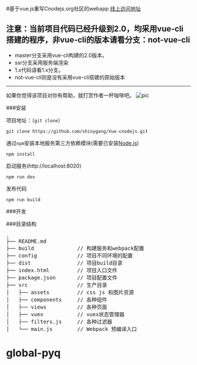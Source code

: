 #基于vue.js重写Cnodejs.org社区的webapp [线上访问地址](http://shinygang.coding.me/)

## 注意：当前项目代码已经升级到2.0，均采用vue-cli搭建的程序，非vue-cli的版本请看分支：not-vue-cli
 * master分支采用vue-cli构建的2.0版本。
 * ssr分支采用服务端渲染
 * 1.x代码请看1.x分支。
 * not-vue-cli则是没有采用vue-cli搭建的原始版本

-------
如果你觉得该项目对你有帮助，就打赏作者一杯咖啡吧。
![pic](https://segmentfault.com/img/bVqVEt)

###安装

项目地址：（`git clone`）

```shell
git clone https://github.com/shinygang/Vue-cnodejs.git
```

通过`npm`安装本地服务第三方依赖模块(需要已安装[Node.js](https://nodejs.org/))

```
npm install
```

启动服务(http://localhost:8020)

```
npm run dev
```

发布代码
```
npm run build
```

###开发

###目录结构
<pre>
.
├── README.md           
├── build              // 构建服务和webpack配置
├── config             // 项目不同环境的配置
├── dist               // 项目build目录
├── index.html         // 项目入口文件
├── package.json       // 项目配置文件
├── src                // 生产目录
│   ├── assets         // css js 和图片资源
│   ├── components     // 各种组件
│   ├── views          // 各种页面
│   ├── vuex           // vuex状态管理器
│   ├── filters.js     // 各种过滤器
│   └── main.js        // Webpack 预编译入口
</pre>


# global-pyq

